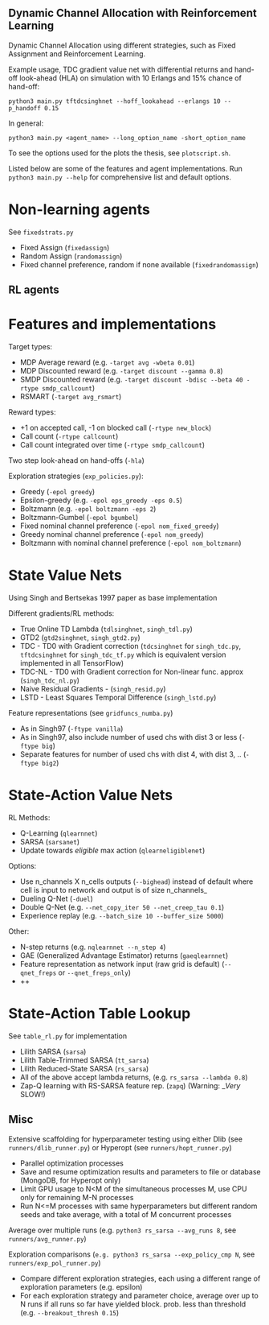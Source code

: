 ## Dynamic Channel Allocation with Reinforcement Learning
Dynamic Channel Allocation using different strategies, such as Fixed Assignment and Reinforcement Learning. 

Example usage, TDC gradient value net with differential returns and hand-off look-ahead (HLA) on simulation
with 10 Erlangs and 15% chance of hand-off: 

`python3 main.py tftdcsinghnet --hoff_lookahead --erlangs 10 --p_handoff 0.15`

In general:

`python3 main.py <agent_name> --long_option_name -short_option_name`

To see the options used for the plots the thesis, see `plotscript.sh`.

Listed below are some of the features and agent implementations. Run `python3
main.py --help` for comprehensive list and default options.
# Non-learning agents
See `fixedstrats.py`
- Fixed Assign (`fixedassign`)
- Random Assign (`randomassign`)
- Fixed channel preference, random if none available (`fixedrandomassign`)

## RL agents
# Features and implementations
Target types: 
- MDP Average reward (e.g. `-target avg -wbeta 0.01`)
- MDP Discounted reward (e.g. `-target discount --gamma 0.8`)
- SMDP Discounted reward (e.g. `-target discount -bdisc --beta 40 -rtype smdp_callcount`)
- RSMART (`-target avg_rsmart`)

Reward types:
- +1 on accepted call, -1 on blocked call (`-rtype new_block`)
- Call count (`-rtype callcount`)
- Call count integrated over time (`-rtype smdp_callcount`)

Two step look-ahead on hand-offs (`-hla`)

Exploration strategies (`exp_policies.py`):
- Greedy (`-epol greedy`)
- Epsilon-greedy (e.g. `-epol eps_greedy -eps 0.5`)
- Boltzmann (e.g. `-epol boltzmann -eps 2`)
- Boltzmann-Gumbel (`-epol bgumbel`)
- Fixed nominal channel preference (`-epol nom_fixed_greedy`)
- Greedy nominal channel preference (`-epol nom_greedy`)
- Boltzmann with nominal channel preference (`-epol nom_boltzmann`)

# State Value Nets
Using Singh and Bertsekas 1997 paper as base implementation

Different gradients/RL methods:
- True Online TD Lambda (`tdlsinghnet`, `singh_tdl.py`)
- GTD2 (`gtd2singhnet`, `singh_gtd2.py`)
- TDC - TD0 with Gradient correction (`tdcsinghnet` for `singh_tdc.py`, `tftdcsinghnet` for `singh_tdc_tf.py` which is equivalent version implemented in all TensorFlow)
- TDC-NL - TD0 with Gradient correction for Non-linear func. approx (`singh_tdc_nl.py`)
- Naive Residual Gradients - (`singh_resid.py`)
- LSTD - Least Squares Temporal Difference (`singh_lstd.py`)

Feature representations (see `gridfuncs_numba.py`)
- As in Singh97 (`-ftype vanilla`)
- As in Singh97, also include number of used chs with dist 3 or less (`-ftype big`)
- Separate features for number of used chs with dist 4, with dist 3, .. (`-ftype big2`)

# State-Action Value Nets
RL Methods:
- Q-Learning (`qlearnnet`)
- SARSA (`sarsanet`)
- Update towards _eligible_ max action (`qlearneligiblenet`)

Options:
- Use n\_channels X n\_cells outputs (`--bighead`) instead of default where cell is input to network and output is of size n\_channels_
- Dueling Q-Net (`-duel`)
- Double Q-Net (e.g. `--net_copy_iter 50 --net_creep_tau 0.1`)
- Experience replay (e.g. `--batch_size 10 --buffer_size 5000`)

Other:
- N-step returns (e.g. `nqlearnnet --n_step 4`)
- GAE (Generalized Advantage Estimator) returns (`gaeqlearnnet`)
- Feature representation as network input (raw grid is default) (`--qnet_freps` or `--qnet_freps_only`)
- ++

# State-Action Table Lookup
See `table_rl.py` for implementation
- Lilith SARSA (`sarsa`)
- Lilith Table-Trimmed SARSA (`tt_sarsa`)
- Lilith Reduced-State SARSA (`rs_sarsa`)
- All of the above accept lambda returns, (e.g. `rs_sarsa --lambda 0.8`)
- Zap-Q learning with RS-SARSA feature rep. (`zapq`) (Warning: __Very_ SLOW!)

## Misc
Extensive scaffolding for hyperparameter testing using either Dlib (see `runners/dlib_runner.py`) or Hyperopt (see `runners/hopt_runner.py`)
- Parallel optimization processes
- Save and resume optimization results and parameters to file or database (MongoDB, for Hyperopt only)
- Limit GPU usage to N<M of the simultaneous processes M, use CPU only for remaining M-N processes
- Run N<=M processes with same hyperparameters but different random seeds and take average, with a total of M concurrent processes

Average over multiple runs (e.g. `python3 rs_sarsa --avg_runs 8`, see `runners/avg_runner.py`)

Exploration comparisons (`e.g. python3 rs_sarsa --exp_policy_cmp N`, see `runners/exp_pol_runner.py`)
- Compare different exploration strategies, each using a different range of exploration parameters (e.g. epsilon)
- For each exploration strategy and parameter choice, average over up to N runs if all runs so far have yielded block. prob. less than threshold (e.g. `--breakout_thresh 0.15`)
 
